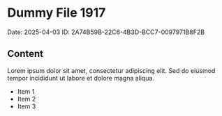 # Dummy File 1917

Date: 2025-04-03
ID: 2A74B59B-22C6-4B3D-BCC7-0097971B8F2B

## Content

Lorem ipsum dolor sit amet, consectetur adipiscing elit.
Sed do eiusmod tempor incididunt ut labore et dolore magna aliqua.

* Item 1
* Item 2
* Item 3

